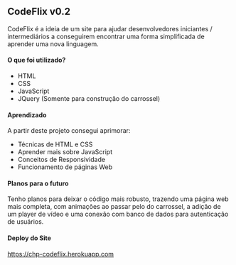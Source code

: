 ## CodeFlix v0.2

CodeFlix é a ideia de um site para ajudar desenvolvedores iniciantes / intermediários a conseguirem encontrar uma forma simplificada de aprender uma nova linguagem.

#### O que foi utilizado?
- HTML
- CSS
- JavaScript
- JQuery (Somente para construção do carrossel)

#### Aprendizado

A partir deste projeto consegui aprimorar: 
- Técnicas de HTML e CSS
- Aprender mais sobre JavaScript
- Conceitos de Responsividade
- Funcionamento de páginas Web

#### Planos para o futuro

Tenho planos para deixar o código mais robusto, trazendo uma página web mais completa, com animações ao passar pelo do carrossel, a adição de um player de vídeo e uma conexão com banco de dados para autenticação de usuários.

#### Deploy do Site

https://chp-codeflix.herokuapp.com